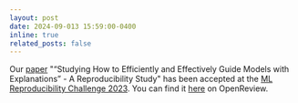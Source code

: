 ```yaml
---
layout: post
date: 2024-09-013 15:59:00-0400
inline: true
related_posts: false
---
```


Our [paper](assets/pdf/2240_Studying_How_to_Efficient.pdf) "“Studying How to Efficiently and Effectively Guide Models with Explanations” - A Reproducibility Study" has been accepted at the [ML Reproducibility Challenge 2023](https://reproml.org/). You can find it [here](https://openreview.net/forum?id=9ZzASCVhDF) on OpenReview.